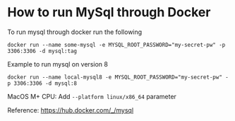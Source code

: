 # How to run MySql through Docker


To run mysql through docker run the following
```
docker run --name some-mysql -e MYSQL_ROOT_PASSWORD="my-secret-pw" -p 3306:3306 -d mysql:tag
```

Example to run mysql on version 8
```
docker run --name local-mysql8 -e MYSQL_ROOT_PASSWORD="my-secret-pw" -p 3306:3306 -d mysql:8
```

MacOS M+ CPU:
Add `--platform linux/x86_64` parameter

Reference: https://hub.docker.com/_/mysql
